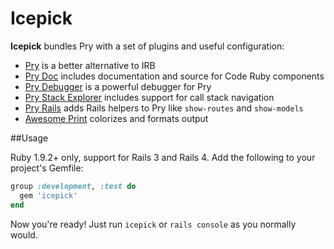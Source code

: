 Icepick
=======

__Icepick__ bundles Pry with a set of plugins and useful configuration:

* [Pry][pry] is a better alternative to IRB
* [Pry Doc][pry-doc] includes documentation and source for Code Ruby components
* [Pry Debugger][pry-debugger] is a powerful debugger for Pry
* [Pry Stack Explorer][pry-stack_explorer] includes support for call stack navigation
* [Pry Rails][pry-rails] adds Rails helpers to Pry like `show-routes` and `show-models` 
* [Awesome Print][awesome_print] colorizes and formats output

##Usage

Ruby 1.9.2+ only, support for Rails 3 and Rails 4.  Add the following to your project's Gemfile:

```ruby
group :development, :test do
  gem 'icepick'
end
```

Now you're ready!  Just run `icepick` or `rails console` as you normally would.

[pry]:                 http://pry.github.com
[pry-doc]:             https://github.com/pry/pry-doc
[pry-stack_explorer]:  https://github.com/pry/pry-stack_explorer
[pry-debugger]:        https://github.com/nixme/pry-debugger
[pry-byebug]:          https://github.com/deivid-rodriguez/pry-byebug
[pry-rails]:           https://github.com/rweng/pry-rails
[awesome_print]:       https://github.com/michaeldv/awesome_print

